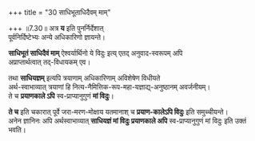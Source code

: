 +++
title = "30 साधिभूताधिदैवम् माम्"

+++
॥7.30॥ अत्र **य** इति पुनर्निर्देशात्  
पूर्वनिर्दिष्टेभ्यः अन्ये अधिकारिणो ज्ञायन्ते। 

**साधिभूतं साधिदैवं माम्** ऐश्वर्यार्थिनो ये विदुः इत्य् एतद् 
अनुवाद-स्वरूपम् अपि  
अप्राप्तार्थत्वात् तद्-विधायकम् एव।

तथा **साधियज्ञम्** इत्यपि त्रयाणाम् अधिकारिणाम् अविशेषेण विधीयते  
अर्थ-स्वाभाव्यात् त्रयाणां हि नित्य-नैमित्तिक-रूप-महा-यज्ञाद्य्-अनुष्ठानम् अवर्जनीयम्।  
ते च **प्रयाणकाले ऽपि** स्व-प्राप्यानुगुणं **मां विदुः**।  

**ते च** इति चकारात् पूर्वे जरा-मरण-मोक्षाय यतमानाश् च **प्रयाण-कालेऽपि विदुः** इति समुच्चीयन्ते।  
अनेन ज्ञानिनः अपि अर्थस्वाभाव्यात् **साधियज्ञं मां विदुः प्रयाणकाले अपि** स्व-प्राप्यानुगुणं मां विदुः इति उक्तं भवति।
